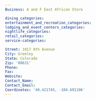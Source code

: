 ```yaml
---
Business: A and F East African Store

dining_categories:
entertainment_and_recreation_categories:
lodging_and_event_centers_categories:
nightlife_categories:
retail_categories:
service-categories:

Street: 1017 8th Avenue
City: Greeley
State: Colorado
Zip: '80631'
Phone:
Fax:
Website:
Contact_Name:
Contact_Email:
Coordinates: '40.421745, -104.691106'
---
```



